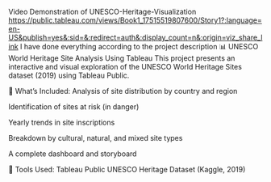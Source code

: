 Video Demonstration of UNESCO-Heritage-Visualization
https://public.tableau.com/views/Book1_17515519807600/Story1?:language=en-US&publish=yes&:sid=&:redirect=auth&:display_count=n&:origin=viz_share_link
I have done everything according to the project description 
📊 UNESCO World Heritage Site Analysis Using Tableau
This project presents an interactive and visual exploration of the UNESCO World Heritage Sites dataset (2019) using Tableau Public.

📌 What’s Included:
Analysis of site distribution by country and region

Identification of sites at risk (in danger)

Yearly trends in site inscriptions

Breakdown by cultural, natural, and mixed site types

A complete dashboard and storyboard

🧩 Tools Used:
Tableau Public
UNESCO Heritage Dataset (Kaggle, 2019)
